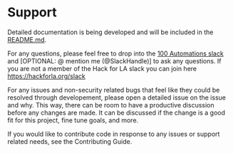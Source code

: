 # Support

Detailed documentation is being developed and will be included in the [README.md](https://github.com/100Automations/github-spoints-counter#readme).

For any questions, please feel free to drop into the [100 Automations slack](https://hackforla.slack.com/archives/C018S5TCQE7) and [OPTIONAL: @ mention me (@SlackHandle)] to ask any questions. If you are not a member of the Hack for LA slack you can join here https://hackforla.org/slack

For any issues and non-security related bugs that feel like they could be resolved through developement, please open a detailed issue on the issue and why. This way, there can be room to have a productive discussion before any changes are made. It can be discussed if the change is a good fit for this project, fine tune goals, and more.

If you would like to contribute code in response to any issues or support related needs, see the Contributing Guide.
